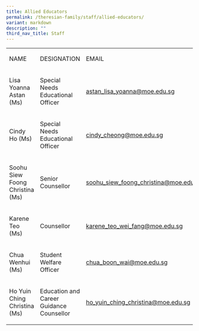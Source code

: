 ```yaml
---
title: Allied Educators
permalink: /theresian-family/staff/allied-educators/
variant: markdown
description: ""
third_nav_title: Staff
---
```

<p></p>
<table style="minWidth: 75px">
<colgroup>
<col>
<col>
<col>
</colgroup>
<tbody>
<tr>
<td rowspan="1" colspan="1">
<p>NAME</p>
</td>
<td rowspan="1" colspan="1">
<p>DESIGNATION</p>
</td>
<td rowspan="1" colspan="1">
<p>EMAIL</p>
</td>
</tr>
<tr>
<td rowspan="1" colspan="1">
<p>Lisa Yoanna Astan (Ms)</p>
</td>
<td rowspan="1" colspan="1">
<p>Special Needs Educational Officer</p>
</td>
<td rowspan="1" colspan="1">
	<p><a href="mailto:astan_lisa_yoanna@moe.edu.sg">astan_lisa_yoanna@moe.edu.sg</a></p>
</td>
</tr>
<tr>
<td rowspan="1" colspan="1">
<p>Cindy Ho (Ms)</p>
</td>
<td rowspan="1" colspan="1">
<p>Special Needs Educational Officer</p>
</td>
<td rowspan="1" colspan="1">
	<p><a href="mailto:cindy_cheong@moe.edu.sg">cindy_cheong@moe.edu.sg</a></p>
</td>
</tr>
<tr>
<td rowspan="1" colspan="1">
<p>Soohu Siew Foong Christina (Ms)</p>
</td>
<td rowspan="1" colspan="1">
<p>Senior Counsellor</p>
</td>
<td rowspan="1" colspan="1">
<p><a href="mailto:soohu_siew_foong_christina@moe.edu.sg" rel="noopener noreferrer nofollow" target="_blank">soohu_siew_foong_christina@moe.edu.sg</a>
</p>
</td>
</tr>
<tr>
<td rowspan="1" colspan="1">
<p>Karene Teo (Ms)</p>
</td>
<td rowspan="1" colspan="1">
<p>Counsellor</p>
</td>
<td rowspan="1" colspan="1">
<p><a href="mailto:karene_teo_wei_fang@moe.edu.sg" rel="noopener noreferrer nofollow" target="_blank">karene_teo_wei_fang@moe.edu.sg</a></p>
</td>
</tr>
<tr>
<td rowspan="1" colspan="1">
<p>Chua Wenhui (Ms)</p>
</td>
<td rowspan="1" colspan="1">
<p>Student Welfare Officer</p>
</td>
<td rowspan="1" colspan="1">
<p><a href="mailto:chua_boon_wai@moe.edu.sg" rel="noopener noreferrer nofollow" target="_blank">chua_boon_wai@moe.edu.sg</a>
</p>
</td>
		</tr><tr>
	<td rowspan="1" colspan="1">
<p>Ho Yuin Ching Christina (Ms)</p>
</td>

<td rowspan="1" colspan="1">
<p>Education and Career Guidance Counsellor</p>
</td>
<td rowspan="1" colspan="1">
<p><a href="mailto:ho_yuin_ching_christina@moe.edu.sg" rel="noopener noreferrer nofollow" target="_blank">ho_yuin_ching_christina@moe.edu.sg</a>
</p>
</td>
</tr>


</tbody>
</table>
<p></p>